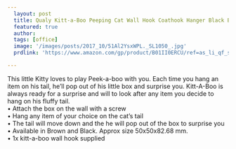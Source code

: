 ```yaml
---
  layout: post
  title: Qualy Kitt-a-Boo Peeping Cat Wall Hook Coathook Hanger Black Brown 
  featured: true
  author: 
  tags: [office]
  image: '/images/posts/2017_10/51Al2YsxWPL._SL1050_.jpg'
  prdlink: 'https://www.amazon.com/gp/product/B01II0ERCU/ref=as_li_qf_sp_asin_il_tl?ie=UTF8&tag=ehdwhqkr-20&camp=1789&creative=9325&linkCode=as2&creativeASIN=B01II0ERCU&linkId=3dad01177977c5bc4994d2669bb464eb'

---
```


This little Kitty loves to play Peek-a-boo with you. Each time you hang an item on his tail, he’ll pop out of his little box and surprise you. Kitt-A-Boo is always ready for a surprise and will to look after any item you decide to hang on his fluffy tail.
<br>
• Attach the box on the wall with a screw<br>
• Hang any item of your choice on the cat’s tail<br>
• The tail will move down and the he will pop out of the box to surprise you<br>
• Available in Brown and Black. Approx size 50x50x82.68 mm.<br>
• 1x kitt-a-boo wall hook supplied<br>